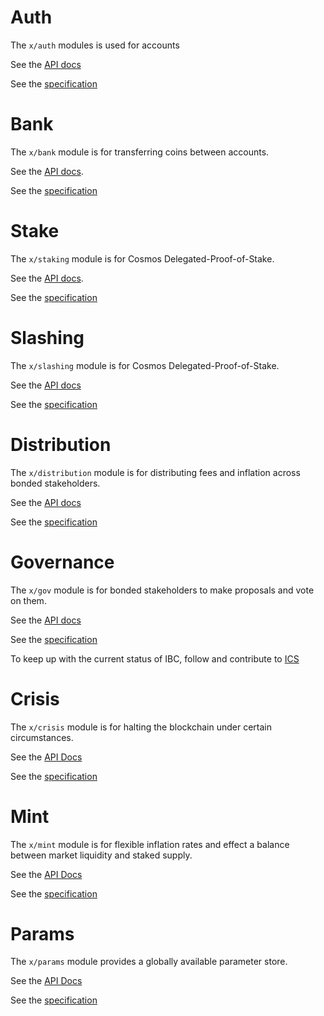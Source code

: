 # Auth 

The `x/auth` modules is used for accounts

See the [API docs](https://godoc.org/github.com/osiz-blockchainapp/euro-sdk/x/auth)

See the [specification](https://github.com/osiz-blockchainapp/euro-sdk/tree/master/docs/spec/auth)

# Bank

The `x/bank` module is for transferring coins between accounts.

See the [API docs](https://godoc.org/github.com/osiz-blockchainapp/euro-sdk/x/bank).

See the [specification](https://github.com/osiz-blockchainapp/euro-sdk/tree/master/docs/spec/bank)

# Stake

The `x/staking` module is for Cosmos Delegated-Proof-of-Stake.

See the [API docs](https://godoc.org/github.com/osiz-blockchainapp/euro-sdk/x/staking).

See the
[specification](https://github.com/osiz-blockchainapp/euro-sdk/tree/master/docs/spec/staking)

# Slashing

The `x/slashing` module is for Cosmos Delegated-Proof-of-Stake.

See the [API docs](https://godoc.org/github.com/osiz-blockchainapp/euro-sdk/x/slashing)

See the
[specification](https://github.com/osiz-blockchainapp/euro-sdk/tree/master/docs/spec/slashing)

# Distribution

The `x/distribution` module is for distributing fees and inflation across bonded
stakeholders.

See the [API docs](https://godoc.org/github.com/osiz-blockchainapp/euro-sdk/x/distribution)

See the
[specification](https://github.com/osiz-blockchainapp/euro-sdk/tree/master/docs/spec/distribution)

# Governance

The `x/gov` module is for bonded stakeholders to make proposals and vote on them.

See the [API docs](https://godoc.org/github.com/osiz-blockchainapp/euro-sdk/x/gov)

See the
[specification](https://github.com/osiz-blockchainapp/euro-sdk/tree/master/docs/spec/governance)

To keep up with the current status of IBC, follow and contribute to [ICS](https://github.com/cosmos/ics)

# Crisis

The `x/crisis` module is for halting the blockchain under certain circumstances.

See the [API Docs](https://godoc.org/github.com/osiz-blockchainapp/euro-sdk/x/crisis)

See the [specification](https://github.com/osiz-blockchainapp/euro-sdk/blob/master/docs/spec/crisis)

# Mint

The `x/mint` module is for flexible inflation rates and effect a balance between market liquidity and staked supply.

See the [API Docs](https://godoc.org/github.com/osiz-blockchainapp/euro-sdk/x/mint)

See the [specification](https://github.com/osiz-blockchainapp/euro-sdk/blob/master/docs/spec/mint)

# Params

The `x/params` module provides a globally available parameter store.

See the [API Docs](https://godoc.org/github.com/osiz-blockchainapp/euro-sdk/x/params)

See the [specification](https://github.com/osiz-blockchainapp/euro-sdk/blob/master/docs/spec/params)
